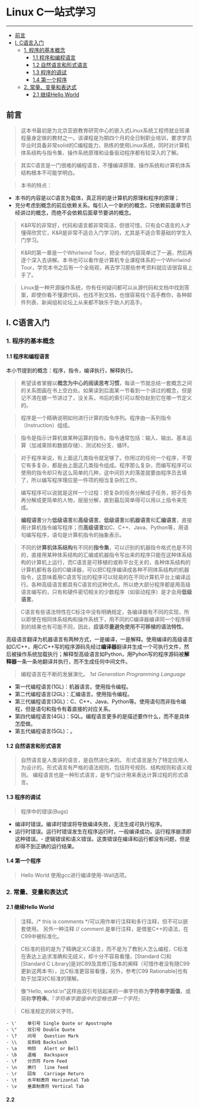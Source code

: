 
# Linux C一站式学习
-------------------
- [前言](#前言)
- [I. C语言入门](#I.-C语言入门)
	- [1. 程序的基本概念](#1.-程序的基本概念)
		- [1.1 程序和编程语言](#1.1-程序和编程语言)
		- [1.2 自然语言和形式语言](#1.2-自然语言和形式语言)
		- [1.3 程序的调试](#1.3-程序的调试)
		- [1.4 第一个程序](#1.4-第一个程序)
	- [2. 常量、变量和表达式](#2.-常量、变量和表达式)
		- [2.1 继续Hello World](#2.1-继续Hello-World)

## 前言
> 这本书最初是为北京亚嵌教育研究中心的嵌入式Linux系统工程师就业班课程量身定做的教材之一。该课程是为期四个月的全日制职业培训，要求学员毕业时具备非常solid的C编程能力，熟练的使用Linux系统，同时对计算机体系结构与指令集、操作系统原理和设备驱动程序都有较深入的了解。

> 其实C语言是一门很难的编程语言，不懂编译原理、操作系统和计算机体系结构根本不可能学明白。

> 本书的特点：  
- 本书的内容是以C语言为载体，真正将的是计算机的原理和程序的原理；
- 充分考虑到概念的前后依赖关系。每引入一个新的的概念，只依赖前面章节已经讲过的概念，而绝不会依赖后面章节要讲的概念。

> K&R写的非常好，代码和语言都非常简洁，但很可惜，只有会C语言的人才懂得欣赏它，K&R是非常不适合入门学习的，尤其是不适合零基础的学生入门学习。
	

> K&R的第一章是一个Whirlwind Tour，把全书的内容简单过了一遍，然后再逐个深入去讲解。本书也可以看作是计算机专业课程体系的一个Whirlwind Tour，学完本书之后有一个全局观，再去学习那些参考资料就应该很容易上手了。

> Linux是一种开源操作系统，你有任何疑问都可以从源代码和文档中找到答案，即使你看不懂源代码，也找不到文档，也很容易找个高手教你，各种邮件列表、新闻组和论坛上从来都不缺乐于助人的高手。

## I. C语言入门
### 1. 程序的基本概念

#### 1.1 程序和编程语言
本小节提到的概念：程序，指令，编译执行，解释执行。

> 希望读者掌握以**概念为中心的阅读思考习惯**，每读一节就总结一套概念之间的关系图画在书上空白处。如果读到后面某一节看到一个讲过的概念，但是记不清在娜一节讲过了，没关系，书后的索引可以帮你赵到它在哪一节定义的。

> 程序是一个精确说明如何进行计算的指令序列。程序由一系列指令（Instruction）组成。

> 指令是指示计算机做某种运算的指令。指令通常包括：输入、输出、基本运算（加减乘除和数据存储）、测试和分支、循环。

> 对于程序来说，有上面这几类指令就足够了。你用过的任何一个程序，不管它有多复杂，都是由上面这几类指令组成。程序那么复杂，而编写程序可以使用的指令却只有这么简单的几种，这中间巨大的落差就要由程序员去填了，所以编写程序理应是一件项的相当复杂的工作。

> 编写程序可以说就是这样一个过程：把复杂的任务分解成子任务，把子任务再分解成更简单的人物，层层分解，直到最后简单得可以用以上指令来完成。

> **编程语言**分为**低级语言**和**高级语言**。**低级语言**如**机器语言**和**汇编语言**，直接用计算机指令编写程序；而**高级语言**如C、C++、Java、Python等，用语句编写程序，语句是计算机指令的抽象表示。

> 不同的**计算机体系结构**有不同的**指令集**，可以识别的机器指令格式也是不同的，直接用某种体系结构的汇编或机器指令写出来的程序只能在这种体系结构的计算机上运行，而C语言是可移植的或称平台无关的，各种体系结构的计算机都有各自的C编译器，可以把C程序编译成各种不同体系结构的机器指令，这意味着用C语言写出的程序可以轻易的在不同计算机平台上编译运行。各种高级语言都具有C语言的这种优点。所以绝大部分程序都是用高级语言编写的，只有和硬件密切相关的少数程序（如驱动程序）是才会用**低级语言**。

> C语言有些语法特性在C标注中没有明确规定，各编译器有不同的实现，所以即使在相同体系结构和操作系统下，用不同的C编译器编译同一个程序得到的结果也有可能不同，因此，**应该尽量避免使用不可移植的语法特性**。

高级语言翻译为机器语言有两种方式，一是编译，一是解释。使用编译的高级语言如C/C++，用C/C++写的程序源码先经过**编译器**翻译并生成一个可执行文件，然后被操作系统加载执行；解释型高级语言如Python，用Pyhon写的程序源码被**解释器**一条一条地翻译并执行，而不生成任何中间文件。

> 编程语言在不断的发展演化。
*1st Generation Programming Language*
- 第一代编程语言(1GL)：机器语言。使用指令编程。
- 第二代编程语言(2GL)：汇编语言。使用指令编程。
- 第三代编程语言(3GL)：C、C++、Java、Python等。使用语句而非指令编程，但是语句和指令有着直接的对应关系。
- 第四代编程语言(4GL)：SQL。编程语言更多的是描述要作什么，而不是具体怎麼做。
- 第五代编程语言(5GL)：。

#### 1.2 自然语言和形式语言
> 自然语言是人类讲的语言，是自然进化来的。
> 形式语言是为了特定应用人为设计的。形式语言有严格的语法规则，包括符号规则、结构规则和语义规则。
> 编程语言也是一种形式语言，是专门设计用来表达计算过程的形式语言。

#### 1.3 程序的调试
> 程序中的错误(Bugs)
- 编译时错误。编译时错误将导致编译失败，无法生成可执行程序。
- 运行时错误。运行时错误发生在程序运行时，一般编译成功，运行程序崩溃即这种错误。- 逻辑错误和语义错误。这类错误在编译和运行都没有问题，但是却得不到正确的运行结果。

#### 1.4 第一个程序
> Hello World
> 使用gcc进行编译使用-Wall选项。

### 2. 常量、变量和表达式
#### 2.1 继续Hello World
> 注释。/\* this is comments  \*/可以用作单行注释和多行注释，但不可以嵌套使用。 另外一种注释 // comment 是单行注释，是借鉴C++的语法，在C99中被标准化。

> C标准的目的是为了精确定义C语言，而不是为了教别人怎么编程，C标准在表达上追求准确和无歧义，却十分不容易看懂，[Standard C]和[Standard C Library]是对C89及其修订版本的阐释（可惜作者没有随C99更新这两本书），比C标准更容易看懂，另外，参考[C99 Rationable]也有助于加深对C标准的理解。

> 像“Hello, world.\n”这样由双引号括起来的一串字符称为**字符串字面值**，或简称**字符串**。『*字符串字面值中的空格也算一个字符*』

> C标准规定的转义字符。  

	- \'	单引号 Single Quote or Apostrophe
	- \"	双引号 Double Quote
	- \?	问号   Question Mark
	- \\	反斜线 Backslash
	- \a	响铃   Alert or Bell
	- \b	退格   Backspace
	- \f	分页符 Form Feed
	- \n	换行   line feed
	- \r	回车   Carriage Return
	- \t	水平制表符 Horizontal Tab
	- \v	垂直制表符 Vertical Tab

#### 2.2 
